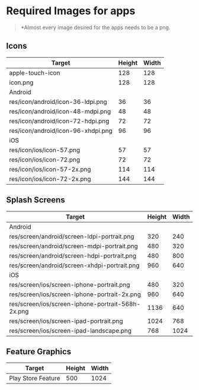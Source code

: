 # Required Images for apps

> *Almost every image desired for the apps needs to be a png.



## Icons
| Target           |  Height      |  Width      |
| ---------------- |:------------ |:----------- |
| apple-touch-icon | 128 | 128 |
| icon.png         | 128 | 128 |
| Android          |              |             |
| res/icon/android/icon-36-ldpi.png | 36 | 36 |
| res/icon/android/icon-48-mdpi.png | 48 | 48 |
| res/icon/android/icon-72-hdpi.png | 72 | 72 |
| res/icon/android/icon-96-xhdpi.png | 96 | 96 |
| iOS          |              |             |
| res/icon/ios/icon-57.png | 57 | 57 |
| res/icon/ios/icon-72.png | 72 | 72 |
| res/icon/ios/icon-57-2x.png | 114 | 114 |
| res/icon/ios/icon-72-2x.png | 144 | 144 |

## Splash Screens

| Target           |  Height      |  Width      |
| ---------------- |:------------ |:----------- |
| Android          |              |             |
| res/screen/android/screen-ldpi-portrait.png  | 320 | 240 |
| res/screen/android/screen-mdpi-portrait.png  | 480 | 320 |
| res/screen/android/screen-hdpi-portrait.png  | 480 | 800 |
| res/screen/android/screen-xhdpi-portrait.png | 960 | 640 |
| iOS               |             |             |
| res/screen/ios/screen-iphone-portrait.png         | 480  | 320 |
| res/screen/ios/screen-iphone-portrait-2x.png      | 960  | 640 |
| res/screen/ios/screen-iphone-portrait-568h-2x.png | 1136 | 640 |
| res/screen/ios/screen-ipad-portrait.png           | 1024 | 768 |
| res/screen/ios/screen-ipad-landscape.png          | 768  | 1024 |

## Feature Graphics

| Target           |  Height      |  Width      |
| ---------------- |:------------ |:----------- |
| Play Store Feature | 500        | 1024        |
